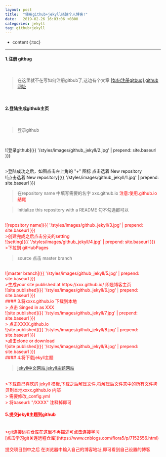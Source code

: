 ```yaml
---
layout: post
title:  "使用github+jekyll搭建个人博客!"
date:   2019-02-26 16:03:06 +0800
categories: jekyll
tag: github+jekyll
---
```


* content
{:toc}

------------------------
#### 1.注册 gitbug

<br/>

>在这里就不在写如何注册gitbub了,这边有个文章 [[如何注册gitbug]](https://jingyan.baidu.com/article/4ae03de3d6f9c53eff9e6bdd.html),[github网址](https://pages.github.com)

<br/>

#### 2.登陆生成github主页

<br/>

> 登录github

<br/>

![登录github]({{ '/styles/images/github_jekyll/2.jpg' | prepend: site.baseurl  }})

<br/>
>登陆成功之后，如图点击左上角的 "+" 图标 点击选着 New repository

<br/>
![点击选着 New repository]({{ '/styles/images/github_jekyll/1.jpg' | prepend: site.baseurl  }})

<br/>

>在repository name 中填写需要的名字 xxx.github.io <font color = "red">注意:使用.github.io结尾<font>

>Initialize this repository with a README 勾不勾选都可以

<br/>
![repository name]({{ '/styles/images/github_jekyll/3.jpg' | prepend: site.baseurl  }})

<br/>
>创建完成之后点击分支的setting

<br/>
![setting]({{ '/styles/images/github_jekyll/4.jpg' | prepend: site.baseurl  }})

<br/>
>下拉到 gitHubPages

>source 点击 master branch

<br/>
![master branch]({{ '/styles/images/github_jekyll/5.jpg' | prepend: site.baseurl  }})

<br/>
>生成your site published at https://xxx.github.io/ 即是博客主页

<br/>
![site published]({{ '/styles/images/github_jekyll/6.jpg' | prepend: site.baseurl  }})

<br/>
#### 3.将xxxx.github.io 下载到本地

<br/>
> 点击 Singed in as XXX

<br/>
![site published]({{ '/styles/images/github_jekyll/7.jpg' | prepend: site.baseurl  }})

<br/>
> 点击XXXX.github.io

<br/>
![site published]({{ '/styles/images/github_jekyll/8.jpg' | prepend: site.baseurl  }})

<br/>
>点击clone or download

<br/>
![site published]({{ '/styles/images/github_jekyll/9.jpg' | prepend: site.baseurl  }})

<br/>
#### 4.将下载jekyll主题
<br/>

> [jekyll中文网站](https://www.jekyll.com.cn/),[jekyll主题网站](http://jekyllthemes.org/)

<br/>
>下载自己喜欢的 jekyll 模板,下载之后解压文件,<font color="red">将解压后文件夹中的所有文件拷贝</font>到本地xxxx.github.io 内部

<br/>
> <font color="red">需要修改_config.yml</font>

<br/>
> <font color="red">将baseurl: "/XXXX" 注释掉即可</font>

#### 5.提交jekyll主题到github

<br/>
>git连接远程仓库在这里不再描述可点击连接学习

<br/>
[<font color="red">点击学习git关连远程仓库</font>](https://www.cnblogs.com/flora5/p/7152556.html)
<br/>

<br/>
提交项目到中之后 在浏览器中输入自己的博客地址,即可看到自己设置的博客
